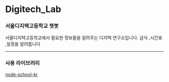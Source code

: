 # Digitech_Lab
### 서울디지텍고등학교 챗봇

서울디지텍고등학교에서 필요한 정보들을 알려주는 디지텍 연구소입니다.
급식 ,시간표 ,일정을 알려줍니다
***



### 사용 라이브러리
[node-school-kr](https://github.com/leegeunhyeok/node-school-kr)
